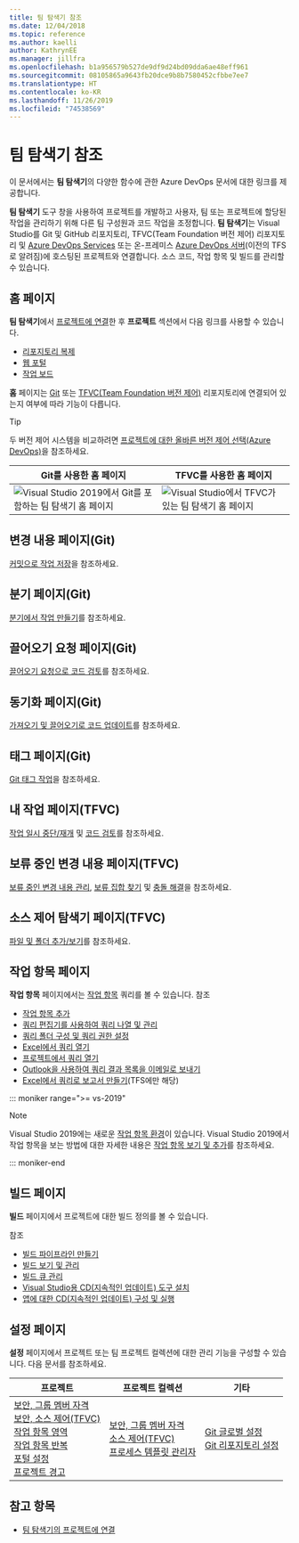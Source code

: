 ```yaml
---
title: 팀 탐색기 참조
ms.date: 12/04/2018
ms.topic: reference
ms.author: kaelli
author: KathrynEE
ms.manager: jillfra
ms.openlocfilehash: b1a956579b527de9df9d24bd09dda6ae48eff961
ms.sourcegitcommit: 08105865a9643fb20dce9b8b7580452cfbbe7ee7
ms.translationtype: HT
ms.contentlocale: ko-KR
ms.lasthandoff: 11/26/2019
ms.locfileid: "74538569"
---
```

# <a name="team-explorer-reference"></a>팀 탐색기 참조

이 문서에서는 **팀 탐색기**의 다양한 함수에 관한 Azure DevOps 문서에 대한 링크를 제공합니다.

**팀 탐색기** 도구 창을 사용하여 프로젝트를 개발하고 사용자, 팀 또는 프로젝트에 할당된 작업을 관리하기 위해 다른 팀 구성원과 코드 작업을 조정합니다. **팀 탐색기**는 Visual Studio를 Git 및 GitHub 리포지토리, TFVC(Team Foundation 버전 제어) 리포지토리 및 [Azure DevOps Services](/azure/devops/user-guide/what-is-azure-devops-services) 또는 온-프레미스 [Azure DevOps 서버](/azure/devops/index-all)(이전의 TFS로 알려짐)에 호스팅된 프로젝트와 연결합니다. 소스 코드, 작업 항목 및 빌드를 관리할 수 있습니다.

## <a name="home-page"></a>홈 페이지

**팀 탐색기**에서 [프로젝트에 연결](../connect-team-project.md)한 후 **프로젝트** 섹션에서 다음 링크를 사용할 수 있습니다.

- [리포지토리 복제](/azure/devops/repos/git/clone)
- [웹 포털](/azure/devops/project/navigation/index)
- [작업 보드](/azure/devops/boards/sprints/task-board)

**홈** 페이지는 [Git](/azure/devops/repos/git/gitquickstart?view=vsts&tabs=visual-studio) 또는 [TFVC(Team Foundation 버전 제어)](/azure/devops/repos/tfvc/overview) 리포지토리에 연결되어 있는지 여부에 따라 기능이 다릅니다.

> [!TIP]
> 두 버전 제어 시스템을 비교하려면 [프로젝트에 대한 올바른 버전 제어 선택(Azure DevOps)](/azure/devops/repos/tfvc/comparison-git-tfvc)을 참조하세요.

| Git를 사용한 **홈** 페이지 | TFVC를 사용한 **홈** 페이지 |
| - | - |
| ![Visual Studio 2019에서 Git를 포함하는 팀 탐색기 홈 페이지](media/team-explorer-reference/team-explorer-git.png) | ![Visual Studio에서 TFVC가 있는 팀 탐색기 홈 페이지](media/team-explorer-reference/team-explorer-tfvc.png) |

## <a name="changes-page-git"></a>변경 내용 페이지(Git)

[커밋으로 작업 저장](/azure/devops/repos/git/commits)을 참조하세요.

## <a name="branches-page-git"></a>분기 페이지(Git)

[분기에서 작업 만들기](/azure/devops/repos/git/branches)를 참조하세요.

## <a name="pull-requests-page-git"></a>끌어오기 요청 페이지(Git)

[끌어오기 요청으로 코드 검토](/azure/devops/repos/git/pullrequest)를 참조하세요.

## <a name="sync-page-git"></a>동기화 페이지(Git)

[가져오기 및 끌어오기로 코드 업데이트](/azure/devops/repos/git/pulling)를 참조하세요.

## <a name="tags-page-git"></a>태그 페이지(Git)

[Git 태그 작업](/azure/devops/repos/git/git-tags)을 참조하세요.

## <a name="my-work-page-tfvc"></a>내 작업 페이지(TFVC)

[작업 일시 중단/재개](/azure/devops/repos/tfvc/suspend-your-work-manage-your-shelvesets) 및 [코드 검토](/azure/devops/repos/tfvc/day-life-alm-developer-suspend-work-fix-bug-conduct-code-review)를 참조하세요.

## <a name="pending-changes-page-tfvc"></a>보류 중인 변경 내용 페이지(TFVC)

[보류 중인 변경 내용 관리](/azure/devops/repos/tfvc/develop-code-manage-pending-changes), [보류 집합 찾기](/azure/devops/repos/tfvc/suspend-your-work-manage-your-shelvesets) 및 [충돌 해결](/azure/devops/repos/tfvc/resolve-team-foundation-version-control-conflicts)을 참조하세요.

## <a name="source-control-explorer-page-tfvc"></a>소스 제어 탐색기 페이지(TFVC)

[파일 및 폴더 추가/보기](/azure/devops/repos/tfvc/add-files-server)를 참조하세요.

## <a name="work-items-page"></a>작업 항목 페이지

**작업 항목** 페이지에서는 [작업 항목](/azure/devops/boards/work-items/about-work-items) 쿼리를 볼 수 있습니다. 참조

- [작업 항목 추가](/azure/devops/boards/backlogs/add-work-items)
- [쿼리 편집기를 사용하여 쿼리 나열 및 관리](/azure/devops/boards/queries/using-queries)
- [쿼리 폴더 구성 및 쿼리 권한 설정](/azure/devops/boards/queries/set-query-permissions)
- [Excel에서 쿼리 열기](/azure/devops/boards/backlogs/office/bulk-add-modify-work-items-excel)
- [프로젝트에서 쿼리 열기](/azure/devops/boards/backlogs/office/create-your-backlog-tasks-using-project)
- [Outlook을 사용하여 쿼리 결과 목록을 이메일로 보내기](/azure/devops/boards/queries/share-plans)
- [Excel에서 쿼리로 보고서 만들기](/azure/devops/report/excel/create-status-and-trend-excel-reports)(TFS에만 해당)

::: moniker range=">= vs-2019"

> [!NOTE]
> Visual Studio 2019에는 새로운 [작업 항목 환경](/azure/devops/boards/work-items/set-work-item-experience-vs)이 있습니다. Visual Studio 2019에서 작업 항목을 보는 방법에 대한 자세한 내용은 [작업 항목 보기 및 추가](/azure/devops/boards/work-items/view-add-work-items)를 참조하세요.

::: moniker-end

## <a name="builds-page"></a>빌드 페이지

**빌드** 페이지에서 프로젝트에 대한 빌드 정의를 볼 수 있습니다.

참조

- [빌드 파이프라인 만들기](/azure/devops/pipelines/tasks/index)
- [빌드 보기 및 관리](/azure/devops/pipelines/overview)
- [빌드 큐 관리](/azure/devops/pipelines/agents/pools-queues)
- [Visual Studio용 CD(지속적인 업데이트) 도구 설치](/azure/devops/pipelines/apps/cd/azure/aspnet-core-to-acr#install-continuous-delivery-cd-tools-for-visual-studio-2017)
- [앱에 대한 CD(지속적인 업데이트) 구성 및 실행](/azure/devops/pipelines/apps/cd/azure/aspnet-core-to-acr#configure-and-execute-continuous-delivery-cd-for-your-app)

## <a name="settings-page"></a>설정 페이지

**설정** 페이지에서 프로젝트 또는 팀 프로젝트 컬렉션에 대한 관리 기능을 구성할 수 있습니다. 다음 문서를 참조하세요.

| 프로젝트 | 프로젝트 컬렉션 | 기타 |
| - | - | - |
| [보안, 그룹 멤버 자격](/azure/devops/organizations/security/set-project-collection-level-permissions)<br/>[보안, 소스 제어(TFVC)](/azure/devops/organizations/security/set-git-tfvc-repository-permissions)<br/>[작업 항목 영역](/azure/devops/organizations/settings/set-area-paths)<br/>[작업 항목 반복](/azure/devops/organizations/settings/set-iteration-paths-sprints)<br/>[포털 설정](/azure/devops/report/sharepoint-dashboards/configure-or-add-a-project-portal)<br/>[프로젝트 경고](/azure/devops/notifications/howto-manage-team-notifications) | [보안, 그룹 멤버 자격](/azure/devops/organizations/security/set-project-collection-level-permissions)<br/>[소스 제어(TFVC)](/azure/devops/repos/tfvc/decide-between-using-local-server-workspace)<br/>[프로세스 템플릿 관리자](/azure/devops/boards/work-items/guidance/manage-process-templates) | [Git 글로벌 설정](/azure/devops/repos/git/git-config)<br/>[Git 리포지토리 설정](/azure/devops/repos/git/git-config) |

## <a name="see-also"></a>참고 항목

- [팀 탐색기의 프로젝트에 연결](../../ide/connect-team-project.md)
